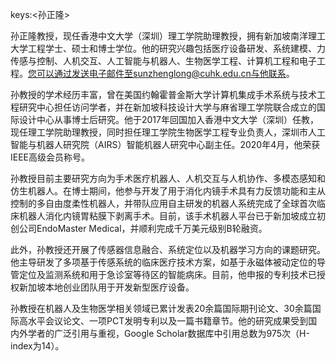 keys:<孙正隆>


孙正隆教授，现任香港中文大学（深圳）理工学院助理教授，拥有新加坡南洋理工大学工程学士、硕士和博士学位。他的研究兴趣包括医疗设备研发、系统建模、力传感与控制、人机交互、人工智能与机器人、生物医学工程、计算机工程和电子工程。您可以通过发送电子邮件至sunzhenglong@cuhk.edu.cn与他联系。

孙教授的学术经历丰富，曾在美国约翰霍普金斯大学计算机集成手术系统与技术工程研究中心担任访问学者，并在新加坡科技设计大学与麻省理工学院联合成立的国际设计中心从事博士后研究。他于2017年回国加入香港中文大学（深圳）任教，现任理工学院助理教授，同时担任理工学院生物医学工程专业负责人，深圳市人工智能与机器人研究院（AIRS）智能机器人研究中心副主任。2020年4月，他荣获IEEE高级会员称号。

孙教授目前主要研究方向为手术医疗机器人、人机交互与人机协作、多模态感知和仿生机器人。在博士期间，他参与开发了用于消化内镜手术具有力反馈功能和主从控制的多自由度柔性机器人，并带队应用自主研发的机器人系统完成了全球首次临床机器人消化内镜胃粘膜下剥离手术。目前，该手术机器人平台已于新加坡成立初创公司EndoMaster Medical，并顺利完成千万美元级别B轮融资。

此外，孙教授还开展了传感器信息融合、系统定位以及机器学习方向的课题研究。他主导研发了多项基于传感系统的临床医疗技术方案，如基于永磁体被动定位的导管定位及监测系统和用于急诊室等待区的智能病床。目前，他申报的专利技术已授权新加坡本地创业团队用于开发新型医疗设备。

孙教授在机器人及生物医学相关领域已累计发表20余篇国际期刊论文、30余篇国际高水平会议论文、一项PCT发明专利以及一篇书籍章节。他的研究成果受到国内外学者的广泛引用与重视，Google Scholar数据库中引用总数为975次（H-index为14）。